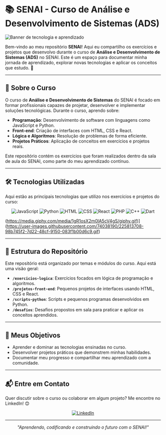 # 📚 SENAI - Curso de Análise e Desenvolvimento de Sistemas (ADS)

![Banner de tecnologia e aprendizado](https://i.ibb.co/5vW2kYQ/tech-anime-banner.gif)

Bem-vindo ao meu repositório **SENAI**! Aqui eu compartilho os exercícios e projetos que desenvolvo durante o curso de **Análise e Desenvolvimento de Sistemas (ADS)** no SENAI. Este é um espaço para documentar minha jornada de aprendizado, explorar novas tecnologias e aplicar os conceitos que estudo. 🚀

---

## 🎯 Sobre o Curso

O curso de **Análise e Desenvolvimento de Sistemas** do SENAI é focado em formar profissionais capazes de projetar, desenvolver e implementar soluções tecnológicas. Durante o curso, aprendo sobre:

- **Programação**: Desenvolvimento de software com linguagens como JavaScript e Python.
- **Front-end**: Criação de interfaces com HTML, CSS e React.
- **Lógica e Algoritmos**: Resolução de problemas de forma eficiente.
- **Projetos Práticos**: Aplicação de conceitos em exercícios e projetos reais.

Este repositório contém os exercícios que foram realizados dentro da sala de aula do SENAI, como parte do meu aprendizado contínuo.

---

## 🛠️ Tecnologias Utilizadas

Aqui estão as principais tecnologias que utilizo nos exercícios e projetos do curso:

<p align="center">
  <img src="https://img.shields.io/badge/JavaScript-F7DF1E?style=for-the-badge&logo=javascript&logoColor=black" alt="JavaScript">
  <img src="https://img.shields.io/badge/Python-3776AB?style=for-the-badge&logo=python&logoColor=white" alt="Python">
  <img src="https://img.shields.io/badge/HTML5-E34F26?style=for-the-badge&logo=html5&logoColor=white" alt="HTML">
  <img src="https://img.shields.io/badge/CSS3-1572B6?style=for-the-badge&logo=css3&logoColor=white" alt="CSS">
  <img src="https://img.shields.io/badge/React-61DAFB?style=for-the-badge&logo=react&logoColor=black" alt="React">
  <img src="https://img.shields.io/badge/PHP-777BB4?style=for-the-badge&logo=php&logoColor=white" alt="PHP">
  <img src="https://img.shields.io/badge/C++-00599C?style=for-the-badge&logo=c%2B%2B&logoColor=white" alt="C++">
  <img src="https://img.shields.io/badge/Dart-0175C2?style=for-the-badge&logo=dart&logoColor=white" alt="Dart">
</p>

(https://media.giphy.com/media/1gR1osX2m0lA5cV4gS/giphy.gif)](https://user-images.githubusercontent.com/74038190/225813708-98b745f2-7d22-48cf-9150-083f1b00d6c9.gif)

---

## 📂 Estrutura do Repositório

Este repositório está organizado por temas e módulos do curso. Aqui está uma visão geral:

- **`/exercicios-logica`**: Exercícios focados em lógica de programação e algoritmos.
- **`/projetos-front-end`**: Pequenos projetos de interfaces usando HTML, CSS e React.
- **`/scripts-python`**: Scripts e pequenos programas desenvolvidos em Python.
- **`/desafios`**: Desafios propostos em sala para praticar e aplicar os conceitos aprendidos.

---

## 🌟 Meus Objetivos

- Aprender e dominar as tecnologias ensinadas no curso.
- Desenvolver projetos práticos que demonstrem minhas habilidades.
- Documentar meu progresso e compartilhar meu aprendizado com a comunidade.

---

## 📬 Entre em Contato

Quer discutir sobre o curso ou colaborar em algum projeto? Me encontre no LinkedIn! 😊

<p align="center">
  <a href="https://www.linkedin.com/in/jonas-daniel-9904b63"><img src="https://img.shields.io/badge/LinkedIn-0077B5?style=for-the-badge&logo=linkedin&logoColor=white" alt="LinkedIn"></a>
</p>

---

<p align="center">
  <i>"Aprendendo, codificando e construindo o futuro com o SENAI!"</i>
</p>
